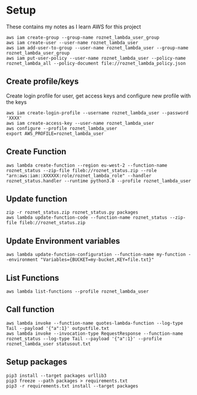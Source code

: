 # Setup

These contains my notes as I learn AWS for this project

```
aws iam create-group --group-name roznet_lambda_user_group
aws iam create-user --user-name roznet_lambda_user
aws iam add-user-to-group --user-name roznet_lambda_user --group-name roznet_lambda_user_group
aws iam put-user-policy --user-name roznet_lambda_user --policy-name roznet_lambda_all --policy-document file://roznet_lambda_policy.json
```

## Create profile/keys

Create login profile for user, get access keys and configure new profile with the keys

```
aws iam create-login-profile --username roznet_lambda_user --password 'XXXX'
aws iam create-access-key --user-name roznet_lambda_user
aws configure --profile roznet_lambda_user
export AWS_PROFILE=roznet_lambda_user
```

## Create Function

```
aws lambda create-function --region eu-west-2 --function-name roznet_status --zip-file fileb://roznet_status.zip --role "arn:aws:iam::XXXXXX:role/roznet_lambda_role" --handler roznet_status.handler --runtime python3.8 --profile roznet_lambda_user
```

## Update function

```
zip -r roznet_status.zip roznet_status.py packages
aws lambda update-function-code --function-name roznet_status --zip-file fileb://roznet_status.zip 
```

## Update Environment variables

```
aws lambda update-function-configuration --function-name my-function --environment "Variables={BUCKET=my-bucket,KEY=file.txt}"
```

## List Functions

```
aws lambda list-functions --profile roznet_lambda_user
```

## Call function

```
aws lambda invoke --function-name quotes-lambda-function --log-type Tail --payload '{"a":1}' outputfile.txt
aws lambda invoke --invocation-type RequestResponse --function-name roznet_status --log-type Tail --payload '{"a":1}' --profile roznet_lambda_user statusout.txt
```

## Setup packages

```
pip3 install --target packages urllib3
pip3 freeze --path packages > requirements.txt
pip3 -r requirements.txt install --target packages
```

